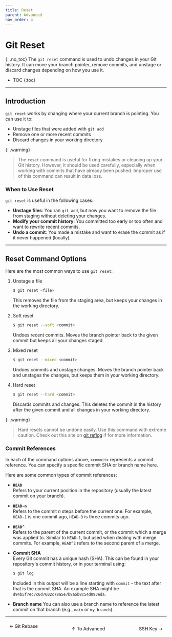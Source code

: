 ```yaml
---
title: Reset
parent: Advanced
nav_order: 4
---
```

# Git Reset
{: .no_toc}
The `git reset` command is used to undo changes in your Git history. It can move your branch pointer, remove commits, and unstage or discard changes depending on how you use it.

- TOC
{:toc}

---

## Introduction
`git reset` works by changing where your current branch is pointing. You can use it to:

- Unstage files that were added with `git add`
- Remove one or more recent commits
- Discard changes in your working directory

{: .warning}
> The `reset` command is useful for fixing mistakes or cleaning up your Git history. However, it should be used carefully, especially when working with commits that have already been pushed. Improper use of this command can result in data loss.

### When to Use Reset

`git reset` is useful in the following cases:

- **Unstage files**: You ran `git add`, but now you want to remove the file from staging without deleting your changes.
- **Modify your commit history**: You committed too early or too often and want to rewrite recent commits.
- **Undo a commit**: You made a mistake and want to erase the commit as if it never happened (locally).

---

## Reset Command Options
Here are the most common ways to use `git reset`:

1. Unstage a file
    ```bash
    $ git reset <file>
    ```
    This removes the file from the staging area, but keeps your changes in the working directory.

2. Soft reset
    ```bash
    $ git reset --soft <commit>
    ```
    Undoes recent commits. Moves the branch pointer back to the given commit but keeps all your changes staged.

3. Mixed reset
    ```bash
    $ git reset --mixed <commit>
    ```
    Undoes commits and unstage changes. Moves the branch pointer back and unstages the changes, but keeps them in your working directory.

4. Hard reset
    ```bash
    $ git reset --hard <commit>
    ```
    Discards commits and changes. This deletes the commit in the history after the given commit and all changes in your working directory.

{: .warning}
> Hard resets cannot be undone easily. Use this command with extreme caution. Check out this site on [git reflog](https://github.blog/open-source/git/how-to-undo-almost-anything-with-git/#redo-after-undo-local) if for more information.

### Commit References
In each of the command options above, `<commit>` represents a commit reference. You can specify a specific commit SHA or branch name here.

Here are some common types of commit references:
- **`HEAD`**  
  Refers to your current position in the repository (usually the latest commit on your branch).

- **`HEAD~n`**  
  Refers to the commit *n* steps before the current one. For example, `HEAD~1` is one commit ago, `HEAD~3` is three commits ago.

- **`HEAD^`**  
  Refers to the parent of the current commit, or the commit which a merge was applied to. Similar to `HEAD~1`, but used when dealing with merge commits. For example, `HEAD^2` refers to the second parent of a merge.

- **Commit SHA**  
  Every Git commit has a unique hash (SHA). This can be found in your repository's commit history, or in your terminal using:

  ```bash
  $ git log
  ```
  Included in this output will be a line starting with `commit` - the text after that is the commit SHA. An example SHA might be `d94b5f7ec7c6d7602c78a5e7b8a5b8c54d093eda`.

- **Branch name**
    You can also use a branch name to reference the latest commit on that branch (e.g., `main` or `my-branch`).

<hr/>

<div style="display: flex; justify-content: space-between;">
  <a href="/guide-to-git/docs/advanced/rebase.html" 
     style="padding: 6px 12px; border-radius: 4px; text-decoration: none; color: #333; font-weight: 500; transition: background-color 0.2s;" 
     onmouseover="this.style.backgroundColor='#f5f6fa'" 
     onmouseout="this.style.backgroundColor='transparent'">
     ← Git Rebase
  </a>

  <a href="/guide-to-git/docs/advanced/" 
     style="padding: 6px 12px; border-radius: 4px; text-decoration: none; color: #333; font-weight: 500; transition: background-color 0.2s;" 
     onmouseover="this.style.backgroundColor='#f5f6fa'" 
     onmouseout="this.style.backgroundColor='transparent'">
     ↑ To Advanced
  </a>

  <a href="/guide-to-git/docs/advanced/ssh.html" 
     style="padding: 6px 12px; border-radius: 4px; text-decoration: none; color: #333; font-weight: 500; transition: background-color 0.2s;" 
     onmouseover="this.style.backgroundColor='#f5f6fa'" 
     onmouseout="this.style.backgroundColor='transparent'">
     SSH Key →
  </a>
</div>